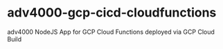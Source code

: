 # adv4000-gcp-cicd-cloudfunctions
adv4000 NodeJS App for GCP Cloud Functions deployed via GCP Cloud Build
